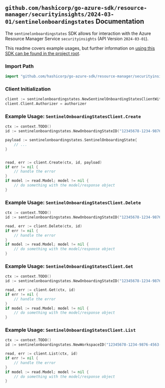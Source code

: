 
## `github.com/hashicorp/go-azure-sdk/resource-manager/securityinsights/2024-03-01/sentinelonboardingstates` Documentation

The `sentinelonboardingstates` SDK allows for interaction with the Azure Resource Manager Service `securityinsights` (API Version `2024-03-01`).

This readme covers example usages, but further information on [using this SDK can be found in the project root](https://github.com/hashicorp/go-azure-sdk/tree/main/docs).

### Import Path

```go
import "github.com/hashicorp/go-azure-sdk/resource-manager/securityinsights/2024-03-01/sentinelonboardingstates"
```


### Client Initialization

```go
client := sentinelonboardingstates.NewSentinelOnboardingStatesClientWithBaseURI("https://management.azure.com")
client.Client.Authorizer = authorizer
```


### Example Usage: `SentinelOnboardingStatesClient.Create`

```go
ctx := context.TODO()
id := sentinelonboardingstates.NewOnboardingStateID("12345678-1234-9876-4563-123456789012", "example-resource-group", "workspaceValue", "onboardingStateValue")

payload := sentinelonboardingstates.SentinelOnboardingState{
	// ...
}


read, err := client.Create(ctx, id, payload)
if err != nil {
	// handle the error
}
if model := read.Model; model != nil {
	// do something with the model/response object
}
```


### Example Usage: `SentinelOnboardingStatesClient.Delete`

```go
ctx := context.TODO()
id := sentinelonboardingstates.NewOnboardingStateID("12345678-1234-9876-4563-123456789012", "example-resource-group", "workspaceValue", "onboardingStateValue")

read, err := client.Delete(ctx, id)
if err != nil {
	// handle the error
}
if model := read.Model; model != nil {
	// do something with the model/response object
}
```


### Example Usage: `SentinelOnboardingStatesClient.Get`

```go
ctx := context.TODO()
id := sentinelonboardingstates.NewOnboardingStateID("12345678-1234-9876-4563-123456789012", "example-resource-group", "workspaceValue", "onboardingStateValue")

read, err := client.Get(ctx, id)
if err != nil {
	// handle the error
}
if model := read.Model; model != nil {
	// do something with the model/response object
}
```


### Example Usage: `SentinelOnboardingStatesClient.List`

```go
ctx := context.TODO()
id := sentinelonboardingstates.NewWorkspaceID("12345678-1234-9876-4563-123456789012", "example-resource-group", "workspaceValue")

read, err := client.List(ctx, id)
if err != nil {
	// handle the error
}
if model := read.Model; model != nil {
	// do something with the model/response object
}
```
